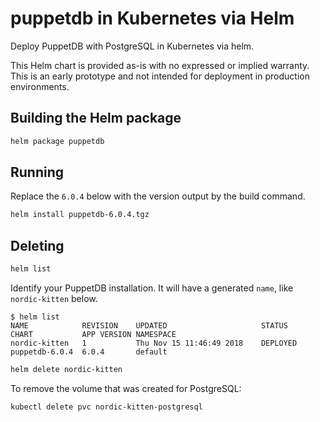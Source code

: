 # puppetdb in Kubernetes via Helm

Deploy PuppetDB with PostgreSQL in Kubernetes via helm.

This Helm chart is provided as-is with no expressed or implied warranty. This is an early prototype and not intended for deployment in production environments.

## Building the Helm package

```bash
helm package puppetdb
```

## Running

Replace the `6.0.4` below with the version output by the build command.

```bash
helm install puppetdb-6.0.4.tgz
```

## Deleting

```bash
helm list
```

Identify your PuppetDB installation. It will have a generated `name`, like `nordic-kitten` below.

    $ helm list
    NAME         	REVISION	UPDATED                 	STATUS  	CHART         	APP VERSION	NAMESPACE
    nordic-kitten	1       	Thu Nov 15 11:46:49 2018	DEPLOYED	puppetdb-6.0.4	6.0.4      	default 

```bash
helm delete nordic-kitten
```

To remove the volume that was created for PostgreSQL:

```bash
kubectl delete pvc nordic-kitten-postgresql
```
